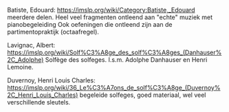 Batiste, Edouard: https://imslp.org/wiki/Category:Batiste,_Edouard
meerdere delen. Heel veel fragmenten ontleend aan "echte" muziek met pianobegeleiding
Ook oefeningen die ontleend zijn aan de partimentopraktijk (octaafregel).

Lavignac, Albert: https://imslp.org/wiki/Solf%C3%A8ge_des_solf%C3%A8ges_(Danhauser%2C_Adolphe) Solfège des solfeges. I.s.m. Adolphe Danhauser en Henri Lemoine.

Duvernoy, Henri Louis Charles: https://imslp.org/wiki/36_Le%C3%A7ons_de_solf%C3%A8ge_(Duvernoy%2C_Henri_Louis_Charles)
begeleide solfeges, goed materiaal, wel veel verschillende sleutels.

